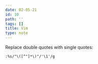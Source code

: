 ```yaml
---
date: 02-05-21
id: 10
path: ''
tags: []
title: Vim
type: note
---
```


Replace double quotes with single quotes:

```vim
:%s/"\([^"]*\)"/'\1'/g
```